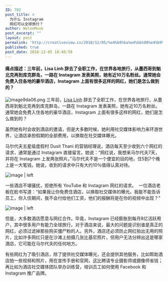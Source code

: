```yaml
---
ID: 782
post_title: >
  为什么 Instagram
  网红可以全球旅行？
author: WelonMusk
post_excerpt: ""
layout: post
permalink: 'http://creativeview.cn/2018/12/05/%e4%b8%ba%e4%bb%80%e4%b9%88-instagram-%e7%bd%91%e7%ba%a2%e5%8f%af%e4%bb%a5%e5%85%a8%e7%90%83%e6%97%85%e8%a1%8c%ef%bc%9f/'
published: true
post_date: 2018-12-05 18:40:58
---
```

<h4>痛点描述：三年前，Lisa Linh 辞去了全职工作，在世界各地旅行，从墨西哥到魁北克再到库克群岛，一路在 Instagram 发表美照，她有近10万名粉丝。通常她会免费入住各地的豪华酒店，Instagram 上面有很多这样的网红，她们是怎么做到的？</h4>

<!--more-->

<img src="https://www.wailian.work/images/2018/12/05/image9da06.png" alt="image9da06.png" border="0" />
三年前，<a href="https://www.instagram.com/bylisalinh/">Lisa Linh</a> 辞去了全职工作，在世界各地旅行，从墨西哥到魁北克再到库克群岛，一路在 Instagram 发表美照，她有近10万名粉丝。通常她会免费入住各地的豪华酒店，Instagram 上面有很多这样的网红，她们是怎么做到的？

虽然她有时会收到酒店的邀请，但是大多数时候，她利用社交媒体影响力来环游世界，让酒店承担假期的全部费用，以换取在社交媒体曝光。

马尔代夫五星级度假村 Dusit Thani 的营销经理说，酒店每天至少收到六个网红的请求，通常是通过 Instagram 直接留言。她说：“网红说，我想来马尔代夫7天，并将在 Instagram 上发两张照片。”马尔代夫不是一个便宜的目的地，住5到7个晚上是一大笔钱。她说，收到的请求中只有大约10％值得认真对待。

<img src="https://cdn.nlark.com/yuque/0/2018/png/84141/1541071556071-10ce7613-7ac3-400e-a63b-74f2706781d7.png" alt="image | left" title="" />

一些酒店不堪骚扰，拒绝所有 YouTube 和 Instagram 网红的请求。  一位酒店老板在脸书写道：“如果我让你免费住酒店，以换取社交媒体的曝光。我能不能告诉员工，你入住期间，我不会付给他们工资，他们的报酬将是在你的视频中出现？”

<img src="https://cdn.nlark.com/yuque/0/2018/png/84141/1541072888230-38e28841-5e9f-4489-84c6-f4fe570b102c.png" alt="image | left" title="" />

但是，大多数酒店愿意与网红合作。毕竟，Instagram 已经膨胀到每月8亿活跃用户，其中很多用户有能力全球旅行。对于酒店来说，最大的问题是识别谁是真正的网红，必须过滤掉那些购买僵尸粉的人。另外，酒店还必须防止网红拍出无用的照片，比如许多网红只是在沙滩上拍摄几张比基尼照片，但用户无法分辨出这是哪家酒店，它可能在马尔代夫的任何地方。

有些网红为了吸引酒店，除了提供社交媒体曝光，还会提供其他服务，比如帮助酒店拍一些视频和照片，用在宣传手册和官网，这比聘请专业摄影师或摄像师省钱；再比如为酒店社交媒体团队举办训练营，培训员工如何使用 Facebook 和 Instagram 推广品牌。